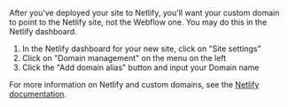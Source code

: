 After you've deployed your site to Netlify, you'll want your custom domain to point to the Netlify site, not the Webflow one. You may do this in the Netlify dashboard.

1. In the Netlify dashboard for your new site, click on "Site settings"
1. Click on "Domain management" on the menu on the left
1. Click the "Add domain alias" button and input your Domain name

For more information on Netlify and custom domains, see the [Netlify documentation](https://docs.netlify.com/domains-https/custom-domains/).